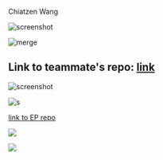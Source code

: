 Chiatzen Wang

![screenshot](https://i.imgur.com/ImZwGVp.png)

![merge](https://i.imgur.com/zSJyGYo.png)

## Link to teammate's repo: [link](https://github.com/kris20012/ECE444-F2022-Lab1)

![screenshot](https://i.imgur.com/tW86HQg.png)

![s](https://i.imgur.com/4MCUeKS.png)

[link to EP repo](https://github.com/ChiatzenW/ECE444-F2022-EP)

![](https://i.imgur.com/nc79kle.png)

![](https://i.imgur.com/TW6CDsi.png)

